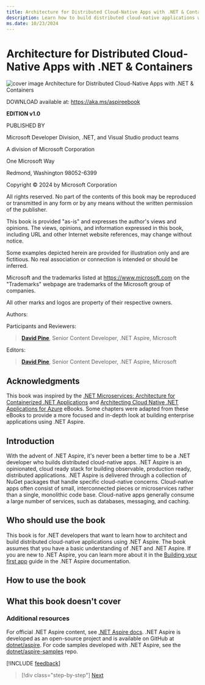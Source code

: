 ```yaml
---
title: Architecture for Distributed Cloud-Native Apps with .NET & Containers
description: Learn how to build distributed cloud-native applications with .NET and containers.
ms.date: 10/23/2024
---
```


# Architecture for Distributed Cloud-Native Apps with .NET & Containers

![cover image Architecture for Distributed Cloud-Native Apps with .NET & Containers](https://placehold.co/613x793/cyan/magenta.png?text=James,%20we%20need%20this!&font=roboto)

DOWNLOAD available at: <https://aka.ms/aspireebook>

**EDITION v1.0**

PUBLISHED BY

Microsoft Developer Division, .NET, and Visual Studio product teams

A division of Microsoft Corporation

One Microsoft Way

Redmond, Washington 98052-6399

Copyright &copy; 2024 by Microsoft Corporation

All rights reserved. No part of the contents of this book may be reproduced or transmitted in any form or by any means without the written permission of the publisher.

This book is provided "as-is" and expresses the author's views and opinions. The views, opinions, and information expressed in this book, including URL and other Internet website references, may change without notice.

Some examples depicted herein are provided for illustration only and are fictitious. No real association or connection is intended or should be inferred.

Microsoft and the trademarks listed at <https://www.microsoft.com> on the "Trademarks" webpage are trademarks of the Microsoft group of companies.

All other marks and logos are property of their respective owners.

Authors:

<!-- TODO: James to fill in... -->

Participants and Reviewers:

<!-- TODO: James to fill in... -->

> **[David Pine](https://github.com/IEvangelist)**, Senior Content Developer, .NET Aspire, Microsoft

Editors:

> **[David Pine](https://github.com/IEvangelist)**, Senior Content Developer, .NET Aspire, Microsoft

## Acknowledgments

This book was inspired by the [.NET Microservices: Architecture for Containerized .NET Applications](https://dotnet.microsoft.com/download/e-book/microservices-architecture/pdf) and [Architecting Cloud Native .NET Applications for Azure](https://dotnet.microsoft.com/download/e-book/cloud-native-azure/pdf) eBooks. Some chapters were adapted from these eBooks to provide a more focused and in-depth look at building enterprise applications using .NET Aspire.

## Introduction

With the advent of .NET Aspire, it's never been a better time to be a .NET developer who builds distributed cloud-native apps. .NET Aspire is an opinionated, cloud ready stack for building observable, production ready, distributed applications.​ .NET Aspire is delivered through a collection of NuGet packages that handle specific cloud-native concerns. Cloud-native apps often consist of small, interconnected pieces or microservices rather than a single, monolithic code base. Cloud-native apps generally consume a large number of services, such as databases, messaging, and caching.

## Who should use the book

This book is for .NET developers that want to learn how to architect and build distributed cloud-native applications using .NET Aspire. The book assumes that you have a basic understanding of .NET and .NET Aspire. If you are new to .NET Aspire, you can learn more about it in the [Building your first app](/dotnet/aspire/get-started/build-your-first-aspire-app) guide in the .NET Aspire documentation.

## How to use the book

<!-- TODO: James to fill in... -->

## What this book doesn't cover

<!-- TODO: James to fill in... -->

### Additional resources

For official .NET Aspire content, see [.NET Aspire docs](/dotnet/aspire). .NET Aspire is developed as an open-source project and is available on GitHub at [dotnet/aspire](https://github.com/dotnet/aspire). For code samples developed with .NET Aspire, see the [dotnet/aspire-samples](https://github.com/dotnet/aspire-samples) repo.

[!INCLUDE [feedback](../includes/feedback.md)]

>[!div class="step-by-step"]
>[Next](introduction-to-cloud-native-development/introduction-to-cloud-native-applications.md)
